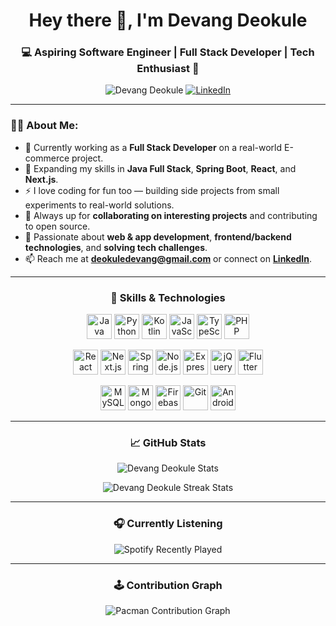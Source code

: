 <h1 align="center">Hey there 👋, I'm Devang Deokule</h1>
<h3 align="center">💻 Aspiring Software Engineer | Full Stack Developer | Tech Enthusiast 🚀</h3>

<p align="center">
  <img src="https://komarev.com/ghpvc/?username=Devang-Deokule&label=Profile%20views&color=0e75b6&style=flat" alt="Devang Deokule" />
  <a href="https://in.linkedin.com/in/devang-deokule-188584268" target="_blank">
    <img src="https://img.shields.io/badge/LinkedIn-Devang%20Deokule-blue?style=flat-square&logo=linkedin" alt="LinkedIn"/>
  </a>
</p>

---

### 👨‍💻 About Me:
- 🔭 Currently working as a **Full Stack Developer** on a real-world E-commerce project.
- 🌱 Expanding my skills in **Java Full Stack**, **Spring Boot**, **React**, and **Next.js**.
- ⚡ I love coding for fun too — building side projects from small experiments to real-world solutions.
- 👯 Always up for **collaborating on interesting projects** and contributing to open source.
- 💬 Passionate about **web & app development**, **frontend/backend technologies**, and **solving tech challenges**.
- 📫 Reach me at **deokuledevang@gmail.com** or connect on [**LinkedIn**](https://in.linkedin.com/in/devang-deokule-188584268).

---

<h3 align="center">🚀 Skills & Technologies</h3>

<p align="center">
  <!-- Programming Languages -->
  <img src="https://cdn.jsdelivr.net/gh/devicons/devicon/icons/java/java-original.svg" height="40" alt="Java"/>
  <img src="https://cdn.jsdelivr.net/gh/devicons/devicon/icons/python/python-original.svg" height="40" alt="Python"/>
  <img src="https://cdn.jsdelivr.net/gh/devicons/devicon/icons/kotlin/kotlin-original.svg" height="40" alt="Kotlin"/>
  <img src="https://cdn.jsdelivr.net/gh/devicons/devicon/icons/javascript/javascript-original.svg" height="40" alt="JavaScript"/>
  <img src="https://cdn.jsdelivr.net/gh/devicons/devicon/icons/typescript/typescript-original.svg" height="40" alt="TypeScript"/>
  <img src="https://cdn.jsdelivr.net/gh/devicons/devicon/icons/php/php-original.svg" height="40" alt="PHP"/>
</p>

<p align="center">
  <!-- Frameworks & Libraries -->
  <img src="https://cdn.jsdelivr.net/gh/devicons/devicon/icons/react/react-original.svg" height="40" alt="React"/>
  <img src="https://cdn.jsdelivr.net/gh/devicons/devicon/icons/nextjs/nextjs-original.svg" height="40" alt="Next.js"/>
  <img src="https://cdn.jsdelivr.net/gh/devicons/devicon/icons/spring/spring-original.svg" height="40" alt="Spring Boot"/>
  <img src="https://cdn.jsdelivr.net/gh/devicons/devicon/icons/nodejs/nodejs-original.svg" height="40" alt="Node.js"/>
  <img src="https://cdn.jsdelivr.net/gh/devicons/devicon/icons/express/express-original.svg" height="40" alt="Express"/>
  <img src="https://cdn.jsdelivr.net/gh/devicons/devicon/icons/jquery/jquery-original.svg" height="40" alt="jQuery"/>
  <img src="https://cdn.jsdelivr.net/gh/devicons/devicon/icons/flutter/flutter-original.svg" height="40" alt="Flutter"/>
</p>

<p align="center">
  <!-- Databases & Tools -->
  <img src="https://cdn.jsdelivr.net/gh/devicons/devicon/icons/mysql/mysql-original.svg" height="40" alt="MySQL"/>
  <img src="https://cdn.jsdelivr.net/gh/devicons/devicon/icons/mongodb/mongodb-original.svg" height="40" alt="MongoDB"/>
  <img src="https://cdn.jsdelivr.net/gh/devicons/devicon/icons/firebase/firebase-plain.svg" height="40" alt="Firebase"/>
  <img src="https://cdn.jsdelivr.net/gh/devicons/devicon/icons/git/git-original.svg" height="40" alt="Git"/>
  <img src="https://cdn.jsdelivr.net/gh/devicons/devicon/icons/android/android-original.svg" height="40" alt="Android"/>
</p>

---

<h3 align="center">📈 GitHub Stats</h3>

<p align="center">
  <img src="https://github-readme-stats.vercel.app/api?username=Devang-Deokule&show_icons=true&include_all_commits=true&count_private=true&theme=dracula" alt="Devang Deokule Stats"/>
</p>

<p align="center">
  <img src="https://streak-stats.demolab.com?user=Devang-Deokule&theme=dracula&hide_border=false&border_radius=5" alt="Devang Deokule Streak Stats"/>
</p>

---

<h3 align="center">🎧 Currently Listening</h3>

<p align="center">
  <img src="https://spotify-recently-played-readme.vercel.app/api?count=1" alt="Spotify Recently Played" />
</p>

---

<h3 align="center">🕹️ Contribution Graph</h3>

<p align="center">
  <picture>
    <source media="(prefers-color-scheme: dark)" srcset="https://raw.githubusercontent.com/Devang-Deokule/Devang-Deokule/output/pacman-contribution-graph-dark.svg">
    <source media="(prefers-color-scheme: light)" srcset="https://raw.githubusercontent.com/Devang-Deokule/Devang-Deokule/output/pacman-contribution-graph.svg">
    <img alt="Pacman Contribution Graph" src="https://raw.githubusercontent.com/Devang-Deokule/Devang-Deokule/output/pacman-contribution-graph.svg">
  </picture>
</p>
